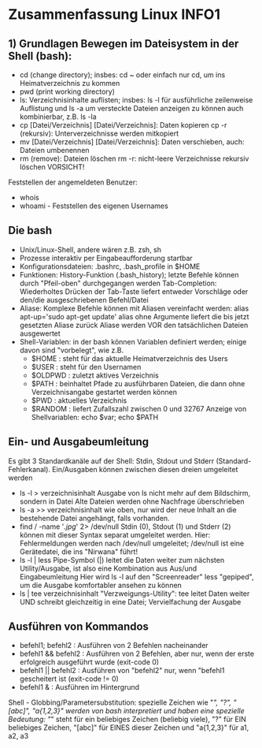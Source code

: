 #   Zusammenfassung Linux INFO1

## 1) Grundlagen Bewegen im Dateisystem in der Shell (bash):
- cd (change directory); insbes: cd ~ oder einfach nur cd, um ins
  Heimatverzeichnis zu kommen
- pwd (print working directory)
- ls: Verzeichnisinhalte auflisten; insbes: ls -l für ausführliche zeilenweise
  Auflistung und ls -a um versteckte Dateien anzeigen zu können auch
  kombinierbar, z.B. ls -la
- cp [Datei/Verzeichnis] [Datei/Verzeichnis]: Daten kopieren cp -r (rekursiv):
  Unterverzeichnisse werden mitkopiert
- mv [Datei/Verzeichnis] [Datei/Verzeichnis]: Daten verschieben, auch: Dateien
  umbenennen
- rm (remove): Dateien löschen rm -r: nicht-leere Verzeichnisse rekursiv löschen
  VORSICHT!

Feststellen der angemeldeten Benutzer:
- whois
- whoami - Feststellen des eigenen Usernames

## Die bash
- Unix/Linux-Shell, andere wären z.B. zsh, sh
- Prozesse interaktiv per Eingabeaufforderung startbar
- Konfigurationsdateien: .bashrc, .bash_profile in $HOME
- Funktionen: History-Funktion (.bash_history); letzte  Befehle können durch
  "Pfeil-oben" durchgegangen werden Tab-Completion: Wiederholtes Drücken der
  Tab-Taste liefert entweder Vorschläge oder den/die ausgeschriebenen
  Befehl/Datei
- Aliase: Komplexe Befehle können mit Aliasen vereinfacht werden: alias
  apt-up='sudo apt-get update' alias ohne Argumente liefert die bis jetzt
  gesetzten Aliase zurück Aliase werden VOR den tatsächlichen Dateien
  ausgewertet
- Shell-Variablen: in der bash können Variablen definiert werden; einige davon
  sind "vorbelegt", wie z.B.
    + $HOME   : steht für das aktuelle Heimatverzeichnis des Users
    + $USER   : steht für den Usernamen
    + $OLDPWD : zuletzt aktives Verzeichnis
    + $PATH   : beinhaltet Pfade zu ausführbaren Dateien, die dann ohne
      Verzeichnisangabe gestartet werden können
    + $PWD    : aktuelles Verzeichnis
    + $RANDOM : liefert Zufallszahl zwischen 0 und 32767 Anzeige von
      Shellvariablen: echo $var; echo $PATH

## Ein- und Ausgabeumleitung
Es gibt 3 Standardkanäle auf der Shell: Stdin, Stdout und Stderr
(Standard-Fehlerkanal). Ein/Ausgaben können zwischen diesen dreien umgeleitet
werden
- ls -l > verzeichnisinhalt Ausgabe von ls nicht mehr auf dem Bildschirm,
  sondern in Datei Alte Dateien werden ohne Nachfrage überschrieben
- ls -a >> verzeichnisinhalt wie oben, nur wird der neue Inhalt an die
  bestehende Datei angehängt, falls vorhanden.
- find / -name '*.jpg*' 2> /dev/null Stdin (0), Stdout (1) und Stderr (2) können
  mit dieser Syntax separat umgeleitet werden. Hier: Fehlermeldungen werden nach
  /dev/null umgeleitet; /dev/null ist eine Gerätedatei, die ins "Nirwana" führt!
- ls -l | less Pipe-Symbol (|) leitet die Daten weiter zum nächsten
  Utility/Ausgabe, ist also eine Kombination aus Aus/und Eingabeumleitung
  Hier wird ls -l auf den "Screenreader" less "gepiped", um die Ausgabe
  komfortabler ansehen zu können
- ls | tee verzeichnisinhalt
  "Verzweigungs-Utility": tee leitet Daten weiter UND schreibt gleichzeitig in
  eine Datei; Vervielfachung der Ausgabe

## Ausführen von Kommandos

- befehl1; befehl2   : Ausführen von 2 Befehlen nacheinander
- befehl1 && befehl2 : Ausführen von 2 Befehlen, aber nur,
    wenn der erste erfolgreich ausgeführt wurde (exit-code 0)
- befehl1 || befehl2 : Ausführen von "befehl2" nur, wenn "befehl1
    gescheitert ist (exit-code != 0)
- befehl1 &         : Ausführen im Hintergrund

Shell - Globbing/Parametersubstitution: spezielle Zeichen wie "*", "?", "[abc]",
"a{1,2,3}" werden von bash interpretiert und haben eine spezielle Bedeutung: "*"
steht für ein beliebiges Zeichen (beliebig viele), "?" für EIN beliebiges
Zeichen, "[abc]" für EINES dieser Zeichen und "a{1,2,3}" für a1, a2, a3

